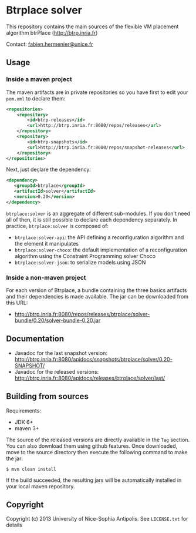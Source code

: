 # Btrplace solver #

This repository contains the main sources of the flexible VM placement
algorithm btrPlace (http://btrp.inria.fr)

Contact: fabien.hermenier@unice.fr

## Usage ##

### Inside a maven project ###

The maven artifacts are in private repositories so you have first to edit your `pom.xml` to declare them:

```xml
<repositories>
    <repository>
        <id>btrp-releases</id>
        <url>http://btrp.inria.fr:8080/repos/releases</url>
    </repository>
    <repository>
        <id>btrp-snapshots</id>
        <url>http://btrp.inria.fr:8080/repos/snapshot-releases</url>
    </repository>
</repositories>
```

Next, just declare the dependency:

```xml
<dependency>
   <groupId>btrplace</groupId>
   <artifactId>solver</artifactId>
   <version>0.20</version>
</dependency>
```

`btrplace:solver` is an aggregate of different sub-modules. If you don't need all of then, it is still possible
 to declare each dependency separately. In practice, `btrplace:solver` is composed of:

* `btrplace:solver-api`: the API defining a reconfiguration algorithm and the element it manipulates
* `btrplace:solver-choco`: the default implementation of a reconfiguration algorithm using the Constraint Programming
solver Choco
* `btrplace:solver-json`: to serialize models using JSON

### Inside a non-maven project ###

For each version of Btrplace, a bundle containing the three basics artifacts and their dependencies is made available.
The jar can be downloaded from this URL:

* http://btrp.inria.fr:8080/repos/releases/btrplace/solver-bundle/0.20/solver-bundle-0.20.jar


## Documentation ##

* Javadoc for the last snapshot version: http://btrp.inria.fr:8080/apidocs/snapshots/btrplace/solver/0.20-SNAPSHOT/
* Javadoc for the released versions: http://btrp.inria.fr:8080/apidocs/releases/btrplace/solver/last/

## Building from sources ##

Requirements:
* JDK 6+
* maven 3+

The source of the released versions are directly available in the `Tag` section.
You can also download them using github features.
Once downloaded, move to the source directory then execute the following command
to make the jar:

    $ mvn clean install

If the build succeeded, the resulting jars will be automatically installed in your local maven repository.


## Copyright ##
Copyright (c) 2013 University of Nice-Sophia Antipolis. See `LICENSE.txt` for details
